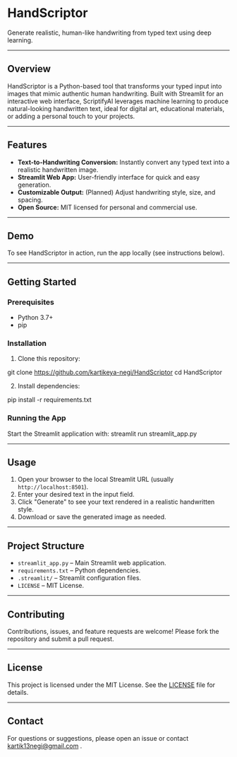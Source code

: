 # HandScriptor

Generate realistic, human-like handwriting from typed text using deep learning.

---

## Overview

HandScriptor is a Python-based tool that transforms your typed input into images that mimic authentic human handwriting. Built with Streamlit for an interactive web interface, ScriptifyAI leverages machine learning to produce natural-looking handwritten text, ideal for digital art, educational materials, or adding a personal touch to your projects.

---

## Features

- **Text-to-Handwriting Conversion:** Instantly convert any typed text into a realistic handwritten image.
- **Streamlit Web App:** User-friendly interface for quick and easy generation.
- **Customizable Output:** (Planned) Adjust handwriting style, size, and spacing.
- **Open Source:** MIT licensed for personal and commercial use.

---

## Demo

To see HandScriptor in action, run the app locally (see instructions below).

---

## Getting Started

### Prerequisites

- Python 3.7+
- pip

### Installation

1. Clone this repository:

git clone https://github.com/kartikeya-negi/HandScriptor
cd HandScriptor


2. Install dependencies:

pip install -r requirements.txt


### Running the App

Start the Streamlit application with:
streamlit run streamlit_app.py


---

## Usage

1. Open your browser to the local Streamlit URL (usually `http://localhost:8501`).
2. Enter your desired text in the input field.
3. Click "Generate" to see your text rendered in a realistic handwritten style.
4. Download or save the generated image as needed.

---

## Project Structure

- `streamlit_app.py` – Main Streamlit web application.
- `requirements.txt` – Python dependencies.
- `.streamlit/` – Streamlit configuration files.
- `LICENSE` – MIT License.

---

## Contributing

Contributions, issues, and feature requests are welcome! Please fork the repository and submit a pull request.

---

## License

This project is licensed under the MIT License. See the [LICENSE](LICENSE) file for details.

---


## Contact

For questions or suggestions, please open an issue or contact kartik13negi@gmail.com .


